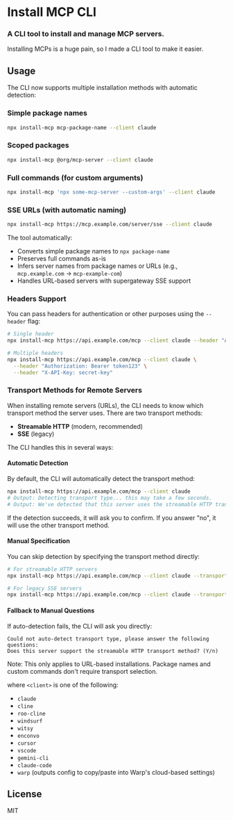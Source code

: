 # Install MCP CLI

### A CLI tool to install and manage MCP servers.

Installing MCPs is a huge pain, so I made a CLI tool to make it easier.

## Usage

The CLI now supports multiple installation methods with automatic detection:

### Simple package names

```bash
npx install-mcp mcp-package-name --client claude
```

### Scoped packages

```bash
npx install-mcp @org/mcp-server --client claude
```

### Full commands (for custom arguments)

```bash
npx install-mcp 'npx some-mcp-server --custom-args' --client claude
```

### SSE URLs (with automatic naming)

```bash
npx install-mcp https://mcp.example.com/server/sse --client claude
```

The tool automatically:

- Converts simple package names to `npx package-name`
- Preserves full commands as-is
- Infers server names from package names or URLs (e.g., `mcp.example.com` → `mcp-example-com`)
- Handles URL-based servers with supergateway SSE support

### Headers Support

You can pass headers for authentication or other purposes using the `--header` flag:

```bash
# Single header
npx install-mcp https://api.example.com/mcp --client claude --header "Authorization: Bearer token123"

# Multiple headers
npx install-mcp https://api.example.com/mcp --client claude \
  --header "Authorization: Bearer token123" \
  --header "X-API-Key: secret-key"
```

### Transport Methods for Remote Servers

When installing remote servers (URLs), the CLI needs to know which transport method the server uses. There are two transport methods:

- **Streamable HTTP** (modern, recommended)
- **SSE** (legacy)

The CLI handles this in several ways:

#### Automatic Detection

By default, the CLI will automatically detect the transport method:

```bash
npx install-mcp https://api.example.com/mcp --client claude
# Output: Detecting transport type... this may take a few seconds.
# Output: We've detected that this server uses the streamable HTTP transport method. Is this correct? (Y/n)
```

If the detection succeeds, it will ask you to confirm. If you answer "no", it will use the other transport method.

#### Manual Specification

You can skip detection by specifying the transport method directly:

```bash
# For streamable HTTP servers
npx install-mcp https://api.example.com/mcp --client claude --transport http

# For legacy SSE servers
npx install-mcp https://api.example.com/mcp --client claude --transport sse
```

#### Fallback to Manual Questions

If auto-detection fails, the CLI will ask you directly:

```
Could not auto-detect transport type, please answer the following questions:
Does this server support the streamable HTTP transport method? (Y/n)
```

Note: This only applies to URL-based installations. Package names and custom commands don't require transport selection.

where `<client>` is one of the following:

- `claude`
- `cline`
- `roo-cline`
- `windsurf`
- `witsy`
- `enconvo`
- `cursor`
- `vscode`
- `gemini-cli`
- `claude-code`
- `warp` (outputs config to copy/paste into Warp's cloud-based settings)

## License

MIT

